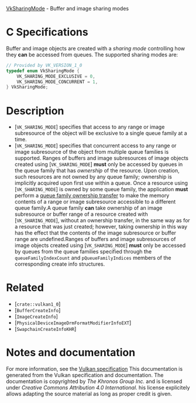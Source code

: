 [VkSharingMode](https://www.khronos.org/registry/vulkan/specs/1.3-extensions/man/html/VkSharingMode.html) - Buffer and image sharing modes

# C Specifications
Buffer and image objects are created with a *sharing mode* controlling how
they  **can**  be accessed from queues.
The supported sharing modes are:
```c
// Provided by VK_VERSION_1_0
typedef enum VkSharingMode {
    VK_SHARING_MODE_EXCLUSIVE = 0,
    VK_SHARING_MODE_CONCURRENT = 1,
} VkSharingMode;
```

# Description
- [`VK_SHARING_MODE`] specifies that access to any range or image subresource of the object will be exclusive to a single queue family at a time.
- [`VK_SHARING_MODE`] specifies that concurrent access to any range or image subresource of the object from multiple queue families is supported.
Ranges of buffers and image subresources of image objects created using
[`VK_SHARING_MODE`] **must**  only be accessed by queues in the
queue family that has *ownership* of the resource.
Upon creation, such resources are not owned by any queue family; ownership
is implicitly acquired upon first use within a queue.
Once a resource using [`VK_SHARING_MODE`] is owned by some queue
family, the application  **must**  perform a
[queue family ownership transfer](https://www.khronos.org/registry/vulkan/specs/1.3-extensions/html/vkspec.html#synchronization-queue-transfers) to make
the memory contents of a range or image subresource accessible to a
different queue family.A queue family  **can**  take ownership of an image subresource or buffer range
of a resource created with [`VK_SHARING_MODE`], without an
ownership transfer, in the same way as for a resource that was just created;
however, taking ownership in this way has the effect that the contents of
the image subresource or buffer range are undefined.Ranges of buffers and image subresources of image objects created using
[`VK_SHARING_MODE`] **must**  only be accessed by queues from the
queue families specified through the `queueFamilyIndexCount` and
`pQueueFamilyIndices` members of the corresponding create info
structures.

# Related
- [`crate::vulkan1_0`]
- [`BufferCreateInfo`]
- [`ImageCreateInfo`]
- [`PhysicalDeviceImageDrmFormatModifierInfoEXT`]
- [`SwapchainCreateInfoKHR`]

# Notes and documentation
For more information, see the [Vulkan specification](https://www.khronos.org/registry/vulkan/specs/1.3-extensions/html/vkspec.html)
This documentation is generated from the Vulkan specification and documentation.
The documentation is copyrighted by *The Khronos Group Inc.* and is licensed under *Creative Commons Attribution 4.0 International*.
his license explicitely allows adapting the source material as long as proper credit is given.
        